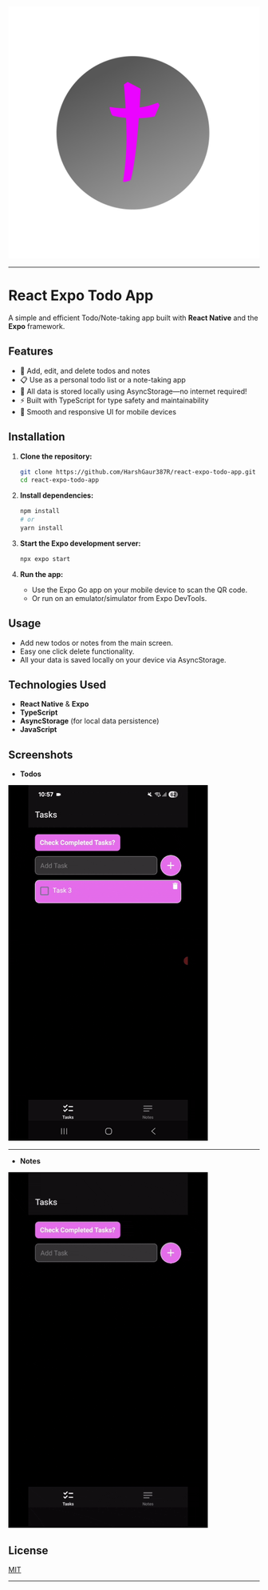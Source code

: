 
![icon](assets\images\splash-icon.png)

---

# React Expo Todo App

A simple and efficient Todo/Note-taking app built with **React Native** and the **Expo** framework.

## Features

- 📝 Add, edit, and delete todos and notes
- 📋 Use as a personal todo list or a note-taking app
- 💾 All data is stored locally using AsyncStorage—no internet required!
- ⚡ Built with TypeScript for type safety and maintainability
- 📱 Smooth and responsive UI for mobile devices

## Installation

1. **Clone the repository:**
   ```bash
   git clone https://github.com/HarshGaur387R/react-expo-todo-app.git
   cd react-expo-todo-app
   ```

2. **Install dependencies:**
   ```bash
   npm install
   # or
   yarn install
   ```

3. **Start the Expo development server:**
   ```bash
   npx expo start
   ```

4. **Run the app:**
   - Use the Expo Go app on your mobile device to scan the QR code.
   - Or run on an emulator/simulator from Expo DevTools.

## Usage

- Add new todos or notes from the main screen.
- Easy one click delete functionality.
- All your data is saved locally on your device via AsyncStorage.

## Technologies Used

- **React Native** & **Expo**  
- **TypeScript**
- **AsyncStorage** (for local data persistence)
- **JavaScript**

## Screenshots

- **Todos**

![todo working](gifs\part1.gif)

---

- **Notes**

![note working](gifs\part2.gif)

## License

[MIT](LICENSE)

---